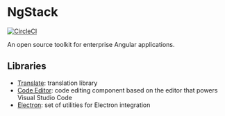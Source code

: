 # NgStack

[![CircleCI](https://circleci.com/gh/ngstack/core.svg?style=svg)](https://circleci.com/gh/ngstack/core)

An open source toolkit for enterprise Angular applications.

## Libraries

* [Translate](https://github.com/ngstack/core/tree/master/projects/translate): translation library
* [Code Editor](https://github.com/ngstack/core/tree/master/projects/code-editor): code editing component based on the editor that powers Visual Studio Code
* [Electron](https://github.com/ngstack/core/tree/master/projects/electron): set of utilities for Electron integration
